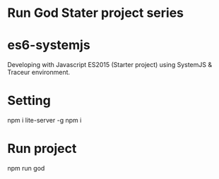 # Run God Stater project series

# es6-systemjs
Developing with Javascript ES2015 (Starter project) using SystemJS & Traceur environment.

# Setting
npm i lite-server -g 
npm i

# Run project
npm run god
